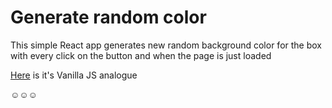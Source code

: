 # Generate random color

This simple React app generates new random background color for the box with every click on the button and when the page is just loaded

[Here](https://github.com/Olezha83/vanillaJS-generate-random-color) is it's Vanilla JS analogue

:relaxed::relaxed::relaxed:
